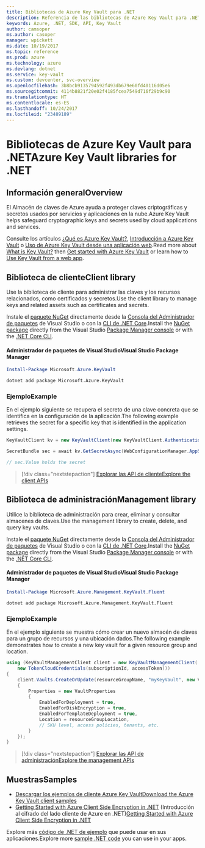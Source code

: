 ```yaml
---
title: Bibliotecas de Azure Key Vault para .NET
description: Referencia de las bibliotecas de Azure Key Vault para .NET
keywords: Azure, .NET, SDK, API, Key Vault
author: camsoper
ms.author: casoper
manager: wpickett
ms.date: 10/19/2017
ms.topic: reference
ms.prod: azure
ms.technology: azure
ms.devlang: dotnet
ms.service: key-vault
ms.custom: devcenter, svc-overview
ms.openlocfilehash: 3b8bcb9135794592f493db679e60fd40116d05e6
ms.sourcegitcommit: 4114b8821f20e02f4185fcea7549d716f29b9c90
ms.translationtype: HT
ms.contentlocale: es-ES
ms.lasthandoff: 10/24/2017
ms.locfileid: "23489189"
---
```

# <a name="azure-key-vault-libraries-for-net"></a><span data-ttu-id="bed1d-104">Bibliotecas de Azure Key Vault para .NET</span><span class="sxs-lookup"><span data-stu-id="bed1d-104">Azure Key Vault libraries for .NET</span></span>

## <a name="overview"></a><span data-ttu-id="bed1d-105">Información general</span><span class="sxs-lookup"><span data-stu-id="bed1d-105">Overview</span></span>

<span data-ttu-id="bed1d-106">El Almacén de claves de Azure ayuda a proteger claves criptográficas y secretos usados por servicios y aplicaciones en la nube.</span><span class="sxs-lookup"><span data-stu-id="bed1d-106">Azure Key Vault helps safeguard cryptographic keys and secrets used by cloud applications and services.</span></span>

<span data-ttu-id="bed1d-107">Consulte los artículos [¿Qué es Azure Key Vault?](/azure/key-vault/key-vault-whatis), [Introducción a Azure Key Vault](/azure/key-vault/key-vault-get-started) o [Uso de Azure Key Vault desde una aplicación web](/azure/key-vault/key-vault-use-from-web-application).</span><span class="sxs-lookup"><span data-stu-id="bed1d-107">Read more about [What is Key Vault?](/azure/key-vault/key-vault-whatis) then [Get started with Azure Key Vault](/azure/key-vault/key-vault-get-started) or learn how to [Use Key Vault from a web app](/azure/key-vault/key-vault-use-from-web-application).</span></span>

## <a name="client-library"></a><span data-ttu-id="bed1d-108">Biblioteca de cliente</span><span class="sxs-lookup"><span data-stu-id="bed1d-108">Client library</span></span>

<span data-ttu-id="bed1d-109">Use la biblioteca de cliente para administrar las claves y los recursos relacionados, como certificados y secretos.</span><span class="sxs-lookup"><span data-stu-id="bed1d-109">Use the client library to manage keys and related assets such as certificates and secrets.</span></span>

<span data-ttu-id="bed1d-110">Instale el [paquete NuGet](https://www.nuget.org/packages/Microsoft.Azure.KeyVault) directamente desde la [Consola del Administrador de paquetes][PackageManager] de Visual Studio o con la [CLI de .NET Core][DotNetCLI].</span><span class="sxs-lookup"><span data-stu-id="bed1d-110">Install the [NuGet package](https://www.nuget.org/packages/Microsoft.Azure.KeyVault) directly from the Visual Studio [Package Manager console][PackageManager] or with the [.NET Core CLI][DotNetCLI].</span></span>

#### <a name="visual-studio-package-manager"></a><span data-ttu-id="bed1d-111">Administrador de paquetes de Visual Studio</span><span class="sxs-lookup"><span data-stu-id="bed1d-111">Visual Studio Package Manager</span></span>

```powershell
Install-Package Microsoft.Azure.KeyVault
```

```bash
dotnet add package Microsoft.Azure.KeyVault
```

### <a name="example"></a><span data-ttu-id="bed1d-112">Ejemplo</span><span class="sxs-lookup"><span data-stu-id="bed1d-112">Example</span></span>

<span data-ttu-id="bed1d-113">En el ejemplo siguiente se recupera el secreto de una clave concreta que se identifica en la configuración de la aplicación.</span><span class="sxs-lookup"><span data-stu-id="bed1d-113">The following example retrieves the secret for a specific key that is identified in the application settings.</span></span>

```csharp
KeyVaultClient kv = new KeyVaultClient(new KeyVaultClient.AuthenticationCallback(securityToken));

SecretBundle sec = await kv.GetSecretAsync(WebConfigurationManager.AppSettings["SecretUri"]);

// sec.Value holds the secret
```

> [!div class="nextstepaction"]
> [<span data-ttu-id="bed1d-114">Explorar las API de cliente</span><span class="sxs-lookup"><span data-stu-id="bed1d-114">Explore the client APIs</span></span>](/dotnet/api/overview/azure/keyvault/client)

## <a name="management-library"></a><span data-ttu-id="bed1d-115">Biblioteca de administración</span><span class="sxs-lookup"><span data-stu-id="bed1d-115">Management library</span></span>

<span data-ttu-id="bed1d-116">Utilice la biblioteca de administración para crear, eliminar y consultar almacenes de claves.</span><span class="sxs-lookup"><span data-stu-id="bed1d-116">Use the management library to create, delete, and query key vaults.</span></span>

<span data-ttu-id="bed1d-117">Instale el [paquete NuGet](https://www.nuget.org/packages/Microsoft.Azure.Management.KeyVault.Fluent) directamente desde la [Consola del Administrador de paquetes][PackageManager] de Visual Studio o con la [CLI de .NET Core][DotNetCLI].</span><span class="sxs-lookup"><span data-stu-id="bed1d-117">Install the [NuGet package](https://www.nuget.org/packages/Microsoft.Azure.Management.KeyVault.Fluent) directly from the Visual Studio [Package Manager console][PackageManager] or with the [.NET Core CLI][DotNetCLI].</span></span>

#### <a name="visual-studio-package-manager"></a><span data-ttu-id="bed1d-118">Administrador de paquetes de Visual Studio</span><span class="sxs-lookup"><span data-stu-id="bed1d-118">Visual Studio Package Manager</span></span>

```powershell
Install-Package Microsoft.Azure.Management.KeyVault.Fluent
```

```bash
dotnet add package Microsoft.Azure.Management.KeyVault.Fluent
```

### <a name="example"></a><span data-ttu-id="bed1d-119">Ejemplo</span><span class="sxs-lookup"><span data-stu-id="bed1d-119">Example</span></span>

<span data-ttu-id="bed1d-120">En el ejemplo siguiente se muestra cómo crear un nuevo almacén de claves para un grupo de recursos y una ubicación dados.</span><span class="sxs-lookup"><span data-stu-id="bed1d-120">The following example demonstrates how to create a new key vault for a given resource group and location.</span></span>

```csharp
using (KeyVaultManagementClient client = new KeyVaultManagementClient(
    new TokenCloudCredentials(subscriptionId, accessToken)))
{
    client.Vaults.CreateOrUpdate(resourceGroupName, "myKeyVault", new VaultCreateOrUpdateParameters
    {
        Properties = new VaultProperties
        {
            EnabledForDeployment = true,
            EnabledForDiskEncryption = true,
            EnabledForTemplateDeployment = true,
            Location = resourceGroupLocation,
            // SKU level, access policies, tenants, etc.
        }
    });
}
```

> [!div class="nextstepaction"]
> [<span data-ttu-id="bed1d-121">Explorar las API de administración</span><span class="sxs-lookup"><span data-stu-id="bed1d-121">Explore the management APIs</span></span>](/dotnet/api/overview/azure/keyvault/management)

## <a name="samples"></a><span data-ttu-id="bed1d-122">Muestras</span><span class="sxs-lookup"><span data-stu-id="bed1d-122">Samples</span></span>

* [<span data-ttu-id="bed1d-123">Descargar los ejemplos de cliente Azure Key Vault</span><span class="sxs-lookup"><span data-stu-id="bed1d-123">Download the Azure Key Vault client samples</span></span>](https://www.microsoft.com/download/details.aspx?id=45343)
* <span data-ttu-id="bed1d-124">[Getting Started with Azure Client Side Encryption in .NET](https://azure.microsoft.com/resources/samples/storage-dotnet-client-side-encryption/) (Introducción al cifrado del lado cliente de Azure en .NET)</span><span class="sxs-lookup"><span data-stu-id="bed1d-124">[Getting Started with Azure Client Side Encryption in .NET](https://azure.microsoft.com/resources/samples/storage-dotnet-client-side-encryption/)</span></span>


<span data-ttu-id="bed1d-125">Explore más [código de .NET de ejemplo](https://azure.microsoft.com/resources/samples/?platform=dotnet) que puede usar en sus aplicaciones.</span><span class="sxs-lookup"><span data-stu-id="bed1d-125">Explore more [sample .NET code](https://azure.microsoft.com/resources/samples/?platform=dotnet) you can use in your apps.</span></span>

[PackageManager]: https://docs.microsoft.com/nuget/tools/package-manager-console
[DotNetCLI]: https://docs.microsoft.com/dotnet/core/tools/dotnet-add-package
